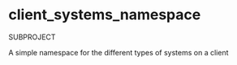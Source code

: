# client_systems_namespace
SUBPROJECT

A simple namespace for the different types of systems on a client

